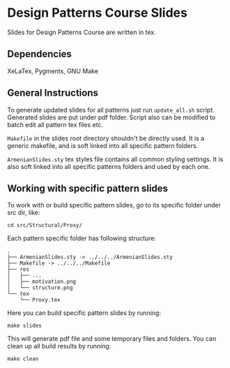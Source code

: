 Design Patterns Course Slides
=============================

Slides for Design Patterns Course are written in tex.

## Dependencies 
XeLaTex, Pygments, GNU Make


## General Instructions
To generate updated slides for all patterns just run `update_all.sh` script.
Generated slides are put under pdf folder. 
Script also can be modified to batch edit all pattern tex files etc.


`Makefile` in the slides root directory shouldn't be directly used.
It is a generic makefile, and is soft linked into all specific pattern folders.

`ArmenianSlides.sty` tex styles file contains all common styling settings.
It is also soft linked into all specific patterns folders and used by each one.


## Working with specific pattern slides

To work with or build  specific pattern slides, go to its specific folder under src dir, like:

`cd src/Structural/Proxy/`

Each pattern specific folder has following structure:

```
.
├── ArmenianSlides.sty -> ../../../ArmenianSlides.sty
├── Makefile -> ../../../Makefile
├── res
│   ├── ...
│   ├── motivation.png
│   └── structure.png
└── tex
    └── Proxy.tex
```

Here you can build specific pattern slides by running:

`make slides`

This will generate pdf file and some temporary files and folders.
You can clean up all build results by running:

`make clean`
